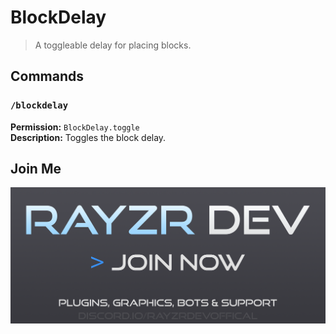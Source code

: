 # BlockDelay
> A toggleable delay for placing blocks.

## Commands
### `/blockdelay`
**Permission:** `BlockDelay.toggle`  
**Description:** Toggles the block delay.

## Join Me
[![Discord Badge](https://github.com/Rayzr522/ProjectResources/raw/master/RayzrDev/badge-small.png)](https://discord.io/rayzrdevofficial)
